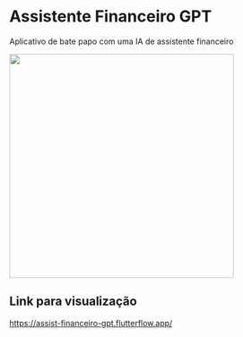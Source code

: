 # Assistente Financeiro GPT

Aplicativo de bate papo com uma IA de assistente financeiro 

<img src="https://github.com/user-attachments/assets/746f8c8b-1b99-4b14-ac3f-225d1bca999d" width="400">

## Link para visualização

https://assist-financeiro-gpt.flutterflow.app/
